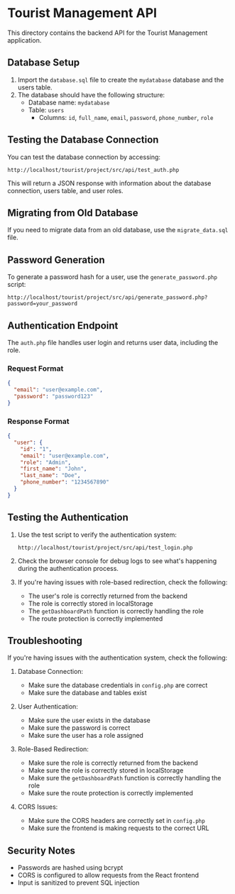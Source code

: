 # Tourist Management API

This directory contains the backend API for the Tourist Management application.

## Database Setup

1. Import the `database.sql` file to create the `mydatabase` database and the users table.
2. The database should have the following structure:
   - Database name: `mydatabase`
   - Table: `users`
     - Columns: `id`, `full_name`, `email`, `password`, `phone_number`, `role`

## Testing the Database Connection

You can test the database connection by accessing:
```
http://localhost/tourist/project/src/api/test_auth.php
```

This will return a JSON response with information about the database connection, users table, and user roles.

## Migrating from Old Database

If you need to migrate data from an old database, use the `migrate_data.sql` file.

## Password Generation

To generate a password hash for a user, use the `generate_password.php` script:
```
http://localhost/tourist/project/src/api/generate_password.php?password=your_password
```

## Authentication Endpoint

The `auth.php` file handles user login and returns user data, including the role.

### Request Format

```json
{
  "email": "user@example.com",
  "password": "password123"
}
```

### Response Format

```json
{
  "user": {
    "id": "1",
    "email": "user@example.com",
    "role": "Admin",
    "first_name": "John",
    "last_name": "Doe",
    "phone_number": "1234567890"
  }
}
```

## Testing the Authentication

1. Use the test script to verify the authentication system:
   ```
   http://localhost/tourist/project/src/api/test_login.php
   ```

2. Check the browser console for debug logs to see what's happening during the authentication process.

3. If you're having issues with role-based redirection, check the following:
   - The user's role is correctly returned from the backend
   - The role is correctly stored in localStorage
   - The `getDashboardPath` function is correctly handling the role
   - The route protection is correctly implemented

## Troubleshooting

If you're having issues with the authentication system, check the following:

1. Database Connection:
   - Make sure the database credentials in `config.php` are correct
   - Make sure the database and tables exist

2. User Authentication:
   - Make sure the user exists in the database
   - Make sure the password is correct
   - Make sure the user has a role assigned

3. Role-Based Redirection:
   - Make sure the role is correctly returned from the backend
   - Make sure the role is correctly stored in localStorage
   - Make sure the `getDashboardPath` function is correctly handling the role
   - Make sure the route protection is correctly implemented

4. CORS Issues:
   - Make sure the CORS headers are correctly set in `config.php`
   - Make sure the frontend is making requests to the correct URL

## Security Notes

- Passwords are hashed using bcrypt
- CORS is configured to allow requests from the React frontend
- Input is sanitized to prevent SQL injection 
